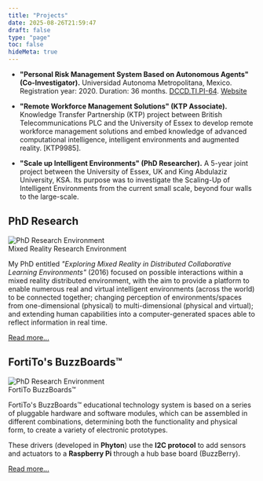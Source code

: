 ```yaml
---
title: "Projects"
date: 2025-08-26T21:59:47
draft: false
type: "page"
toc: false
hideMeta: true
---
```


- **"Personal Risk Management System Based on Autonomous Agents" (Co-Investigator).**
Universidad Autonoma Metropolitana, Mexico. Registration year: 2020. Duration: 36 months. [DCCD.TI.PI-64](http://dccd.cua.uam.mx/repositorio/doc/pi/PI_Sistema_de_gestion_de_riesgo.pdf).
[Website](http://bdi-dr.cua.uam.mx/)

- **"Remote Workforce Management Solutions" (KTP Associate).**
Knowledge Transfer Partnership (KTP) project between British Telecommunications PLC and the University of Essex to develop remote workforce management solutions and embed knowledge of advanced computational intelligence, intelligent environments and augmented reality. [KTP9985].

- **"Scale up Intelligent Environments" (PhD Researcher).**
A 5-year joint project between the University of Essex, UK and King Abdulaziz University, KSA. Its purpose was to investigate the Scaling-Up of Intelligent Environments from the current small scale, beyond four walls to the large-scale.

## PhD Research

<div class="img-wrap-left">
<img src="/images/figure8a-300x225.jpg" alt="PhD Research Environment" />
<figcaption>Mixed Reality Research Environment</figcaption>
</div>

My PhD entitled *"Exploring Mixed Reality in Distributed Collaborative Learning Environments"* (2016) focused on possible interactions within a mixed reality distributed environment, with the aim to provide a platform to enable numerous real and virtual intelligent environments (across the world) to be connected together; changing perception of environments/spaces from one-dimensional (physical) to multi-dimensional (physical and virtual); and extending human capabilities into a computer-generated spaces able to reflect information in real time.

[Read more...](/phd_research/)

## FortiTo's BuzzBoards™

<div class="img-wrap-left">
<img src="/images/2013-04-11-13.50.32-300x224.jpg" alt="PhD Research Environment" />
<figcaption>FortiTo BuzzBoards™</figcaption>
</div>

FortiTo's BuzzBoards™ educational technology system is based on a series of pluggable hardware and software modules, which can be assembled in different combinations, determining both the functionality and physical form, to create a variety of electronic prototypes.

These drivers (developed in **Phyton**) use the **I2C protocol** to add sensors and actuators to a **Raspberry Pi** through a hub base board (BuzzBerry).

[Read more...](https://github.com/prlosana/BuzzBoards)